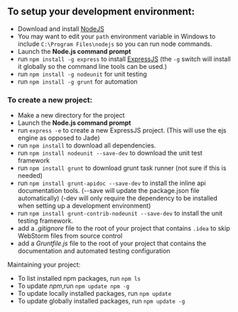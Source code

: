 ## To setup your development environment:
* Download and install [NodeJS](http://nodejs.org/download/)
* You may want to edit your `path` environment variable in Windows to include `C:\Program Files\nodejs` so you can run node commands.
* Launch the **Node.js command prompt**
* run `npm install -g express` to install [ExpressJS](http://expressjs.com)
  (the `-g` switch will install it globally so the command line tools can be used.)
* run `npm install -g nodeunit` for unit testing
* run `npm install -g grunt` for automation

### To create a new project:
* Make a new directory for the project
* Launch the **Node.js command prompt**
* run `express -e` to create a new ExpressJS project.
  (This will use the ejs engine as opposed to Jade)
* run `npm install` to download all dependencies.
* run `npm install nodeunit --save-dev` to download the unit test framework
* run `npm install grunt` to download grunt task runner (not sure if this is needed)
* run `npm install grunt-apidoc --save-dev` to install the inline api documentation tools.
  (--save will update the package.json file automatically)
  (-dev will only require the dependency to be installed when setting up a development environment)
* run `npm install grunt-contrib-nodeunit --save-dev` to install the unit testing framework.
* add a _.gitignore_ file to the root of your project that contains `.idea` to skip WebStorm files from source control
* add a _Gruntfile.js_ file to the root of your project that contains the documentation and automated testing configuration

Maintaining your project:
* To list installed npm packages, run `npm ls`
* To update _npm_,run `npm update npm -g`
* To update locally installed packages, run `npm update`
* To update globally installed packages, run `npm update -g`

